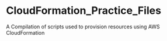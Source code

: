# CloudFormation_Practice_Files
A Compilation of scripts used to provision resources using AWS CloudFormation

